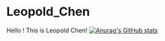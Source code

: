 # Leopold_Chen

Hello ! This is Leopold Chen!
[![Anurag's GitHub stats](https://github-readme-stats.vercel.app/api?username=chenzhiyu28)](https://github.com/anuraghazra/github-readme-stats)
